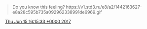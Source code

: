 > Do you know this feeling? https://v1\.std3\.ru/e8/a2/1442163627\-e8a28c595b735a092962338991de6969\.gif

<img src="../../media/tweet.ico" width="12" /> [Thu Jun 15 16:15:33 +0000 2017](https://twitter.com/DromerDenker/status/875386306150502401)